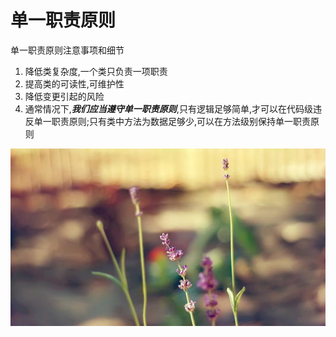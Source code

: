 # 单一职责原则

单一职责原则注意事项和细节

1. 降低类复杂度,一个类只负责一项职责
2. 提高类的可读性,可维护性
3. 降低变更引起的风险
4. 通常情况下,___我们应当遵守单一职责原则___,只有逻辑足够简单,才可以在代码级违反单一职责原则;只有类中方法为数据足够少,可以在方法级别保持单一职责原则

![](./img/mm/meizi53.jpg)

